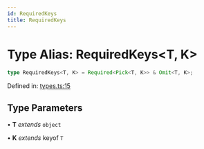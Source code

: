 ```yaml
---
id: RequiredKeys
title: RequiredKeys
---
```


<!-- DO NOT EDIT: this page is autogenerated from the type comments -->

# Type Alias: RequiredKeys\<T, K\>

```ts
type RequiredKeys<T, K> = Required<Pick<T, K>> & Omit<T, K>;
```

Defined in: [types.ts:15](https://github.com/TanStack/persister/blob/main/packages/persister/src/types.ts#L15)

## Type Parameters

• **T** *extends* `object`

• **K** *extends* keyof `T`
